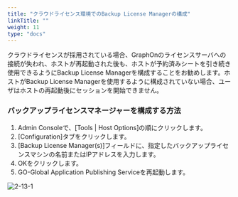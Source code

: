 ```yaml
---
title: "クラウドライセンス環境でのBackup License Managerの構成"
linkTitle: ""
weight: 11
type: "docs"
---
```


クラウドライセンスが採用されている場合、GraphOnのライセンスサーバへの接続が失われ、ホストが再起動された後も、ホストが予約済みシートを引き続き使用できるようにBackup License Managerを構成することをお勧めします。ホストがBackup License Managerを使用するように構成されていない場合、ユーザはホストの再起動後にセッションを開始できません。

### バックアップライセンスマネージャーを構成する方法

1. Admin Consoleで、[Tools | Host Options]の順にクリックします。
2. [Configuration]タブをクリックします。
3. [Backup License Manager(s)]フィールドに、指定したバックアップライセンスマシンの名前またはIPアドレスを入力します。
4. OKをクリックします。
5. GO-Global Application Publishing Serviceを再起動します。

![2-13-1](/img/2-13-1.png) 